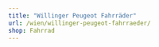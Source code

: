```yaml
---
title: "Willinger Peugeot Fahrräder"
url: /wien/willinger-peugeot-fahrraeder/
shop: Fahrrad
---
```

